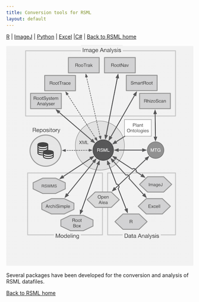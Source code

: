 ```yaml
---
title: Conversion tools for RSML
layout: default
---
```

 
[R](/tools/r_rsml) | [ImageJ](/tools/imagej_rsml) |  [Python](/tools/python_rsml) |  [Excel](/tools/excell_rsml) |[C#](/tools/c_rsml) |  [Back to RSML home](/index)


[![RSML format schema](/images/interoperability_h300.png)](/images/interoperability_h300)

Several packages have been developed for the conversion and analysis of RSML datafiles.
 
[Back to RSML home](/index)

